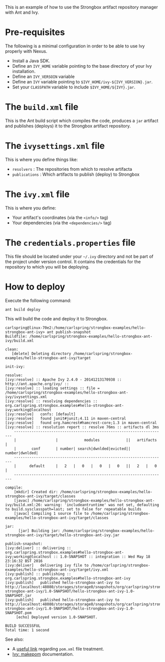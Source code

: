 
This is an example of how to use the Strongbox artifact repository manager with Ant and Ivy.

# Pre-requisites

The following is a minimal configuration in order to be able to use Ivy properly with Nexus.

* Install a Java SDK.
* Define an `IVY_HOME` variable pointing to the base directory of your Ivy installation.
* Define an `IVY_VERSOIN` variable
* Define an `IVY` variable pointing to `$IVY_HOME/ivy-${IVY_VERSION}.jar`.
* Set your `CLASSPATH` variable to include `$IVY_HOME/${IVY}.jar`.

# The `build.xml` file

This is the Ant build script which compiles the code, produces a `jar` artifact and publishes (deploys) it to the Strongbox artifact repository.

# The `ivysettings.xml` file

This is where you define things like:
- `resolvers` : The repositories from which to resolve artifacta
- `publications` : Which artifacts to publish (deploy) to Strongbox

# The `ivy.xml` file

This is where you define:
* Your artifact's coordinates (via the `<info/>` tag)
* Your dependencies (via the `<dependencies/>` tag)

# The `credentials.properties` file

This file should be located under your `~/.ivy` directory and not be part of the project under version control. It contains the credentials for the repository to which you will be deploying.

# How to deploy

Execute the following command:

    ant build deploy

This will build the code and deploy it to Strongbox.

    carlspring@linux-70e2:/home/carlspring/strongbox-examples/hello-strongbox-ant-ivy> ant publish-snapshot
    Buildfile: /home/carlspring/strongbox-examples/hello-strongbox-ant-ivy/build.xml
    
    clean:
       [delete] Deleting directory /home/carlspring/strongbox-examples/hello-strongbox-ant-ivy/target
    
    init-ivy:
    
    resolve:
    [ivy:resolve] :: Apache Ivy 2.4.0 - 20141213170938 :: http://ant.apache.org/ivy/ ::
    [ivy:resolve] :: loading settings :: file = /home/carlspring/strongbox-examples/hello-strongbox-ant-ivy/ivysettings.xml
    [ivy:resolve] :: resolving dependencies :: org.carlspring.strongbox.examples#hello-strongbox-ant-ivy;working@localhost
    [ivy:resolve] 	confs: [default]
    [ivy:resolve] 	found junit#junit;4.11 in maven-central
    [ivy:resolve] 	found org.hamcrest#hamcrest-core;1.3 in maven-central
    [ivy:resolve] :: resolution report :: resolve 76ms :: artifacts dl 3ms
    	---------------------------------------------------------------------
    	|                  |            modules            ||   artifacts   |
    	|       conf       | number| search|dwnlded|evicted|| number|dwnlded|
    	---------------------------------------------------------------------
    	|      default     |   2   |   0   |   0   |   0   ||   2   |   0   |
    	---------------------------------------------------------------------
    
    compile:
        [mkdir] Created dir: /home/carlspring/strongbox-examples/hello-strongbox-ant-ivy/target/classes
        [javac] /home/carlspring/strongbox-examples/hello-strongbox-ant-ivy/build.xml:26: warning: 'includeantruntime' was not set, defaulting to build.sysclasspath=last; set to false for repeatable builds
        [javac] Compiling 1 source file to /home/carlspring/strongbox-examples/hello-strongbox-ant-ivy/target/classes
    
    jar:
          [jar] Building jar: /home/carlspring/strongbox-examples/hello-strongbox-ant-ivy/target/hello-strongbox-ant-ivy.jar
    
    publish-snapshot:
    [ivy:deliver] :: delivering :: org.carlspring.strongbox.examples#hello-strongbox-ant-ivy;working@localhost :: 1.0-SNAPSHOT :: integration :: Wed May 18 23:16:32 BST 2016
    [ivy:deliver] 	delivering ivy file to /home/carlspring/strongbox-examples/hello-strongbox-ant-ivy/target/ivy.xml
    [ivy:publish] :: publishing :: org.carlspring.strongbox.examples#hello-strongbox-ant-ivy
    [ivy:publish] 	published hello-strongbox-ant-ivy to http://localhost:48080/storages/storage0/snapshots/org/carlspring/strongbox/examples/hello-strongbox-ant-ivy/1.0-SNAPSHOT/hello-strongbox-ant-ivy-1.0-SNAPSHOT.jar
    [ivy:publish] 	published hello-strongbox-ant-ivy to http://localhost:48080/storages/storage0/snapshots/org/carlspring/strongbox/examples/hello-strongbox-ant-ivy/1.0-SNAPSHOT/hello-strongbox-ant-ivy-1.0-SNAPSHOT.pom
         [echo] Deployed version 1.0-SNAPSHOT.

    BUILD SUCCESSFUL
    Total time: 1 second

See also:
* A [useful link](https://theholyjava.wordpress.com/2011/01/26/using-ivy-with-pom-xml/) regarding `pom.xml` file treatment.
* [Ivy: makepom](http://ant.apache.org/ivy/history/2.4.0/use/makepom.html) documentation.
